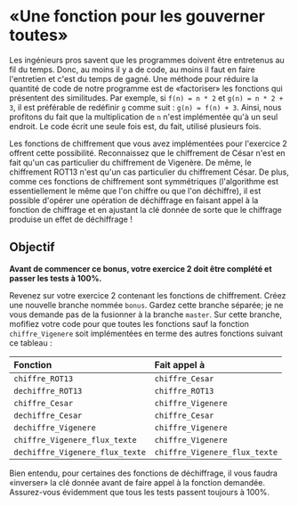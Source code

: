 # «Une fonction pour les gouverner toutes»

Les ingénieurs pros savent que les programmes doivent être entretenus au fil du temps.
Donc, au moins il y a de code, au moins il faut en faire l'entretien et c'est du temps de gagné.
Une méthode pour réduire la quantité de code de notre programme est de «factoriser» les fonctions qui présentent des similitudes.
Par exemple, si `f(n) = n * 2` et `g(n) = n * 2 + 3`, il est préférable de redéfinir `g` comme suit : `g(n) = f(n) + 3`.
Ainsi, nous profitons du fait que la multiplication de `n` n'est implémentée qu'à un seul endroit.
Le code écrit une seule fois est, du fait, utilisé plusieurs fois.

Les fonctions de chiffrement que vous avez implémentées pour l'exercice 2 offrent cette possibilité.
Reconnaissez que le chiffrement de César n'est en fait qu'un cas particulier du chiffrement de Vigenère.
De même, le chiffrement ROT13 n'est qu'un cas particulier du chiffrement César.
De plus, comme ces fonctions de chiffrement sont symmétriques (l'algorithme est essentiellement le même que l'on chiffre ou que l'on déchiffre), il est possible d'opérer une opération de déchiffrage en faisant appel à la fonction de chiffrage et en ajustant la clé donnée de sorte que le chiffrage produise un effet de déchiffrage !

## Objectif

**Avant de commencer ce bonus, votre exercice 2 doit être complété et passer les tests à 100%.**

Revenez sur votre exercice 2 contenant les fonctions de chiffrement.
Créez une nouvelle branche nommée `bonus`.
Gardez cette branche séparée; je ne vous demande pas de la fusionner à la branche `master`.
Sur cette branche, mofifiez votre code pour que toutes les fonctions sauf la fonction `chiffre_Vigenere` soit implémentées en terme des autres fonctions suivant ce tableau :

| Fonction | Fait appel à |
|:- |:- |
| `chiffre_ROT13` | `chiffre_Cesar` |
| `dechiffre_ROT13` | `chiffre_ROT13` |
| `chiffre_Cesar` | `chiffre_Vigenere` |
| `dechiffre_Cesar` | `chiffre_Cesar` |
| `dechiffre_Vigenere` | `chiffre_Vigenere` |
| `chiffre_Vigenere_flux_texte` | `chiffre_Vigenere` |
| `dechiffre_Vigenere_flux_texte` | `chiffre_Vigenere_flux_texte` |

Bien entendu, pour certaines des fonctions de déchiffrage, il vous faudra «inverser» la clé donnée avant de faire appel à la fonction demandée.
Assurez-vous évidemment que tous les tests passent toujours à 100%.

